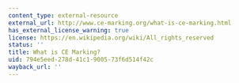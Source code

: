 ```yaml
---
content_type: external-resource
external_url: http://www.ce-marking.org/what-is-ce-marking.html
has_external_license_warning: true
license: https://en.wikipedia.org/wiki/All_rights_reserved
status: ''
title: What is CE Marking?
uid: 794e5eed-278d-41c1-9005-73f6d514f42c
wayback_url: ''
---
```

